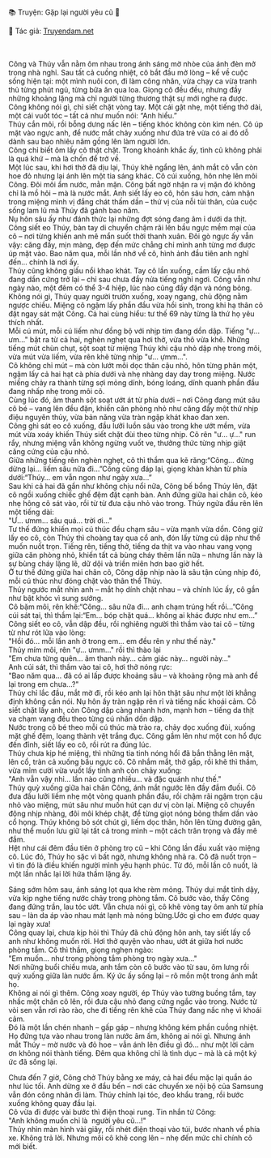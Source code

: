 📚 Truyện: Gặp lại người yêu cũ 🔞
<br>
<p>📖 Tác giả: <a href="https://truyendam.net" target="_blank" title="Truyện sex người lớn, truyện 18+ tại Truyendam.net">Truyendam.net</a></p>
<!-- Tag: truyện sex công nhân samsung, sex chồng đi Nhật, truyện ngoại tình, truyện người yêu cũ, truyện sex Việt 2025 -->
<!-- Keywords: truyện sex dài tập, truyện 18+ cảm xúc, sex giằng xé, truyện nữ chủ động, Truyendam.net -->

<br></br>
Công và Thúy vẫn nằm ôm nhau trong ánh sáng mờ nhòe của ánh đèn mở trong nhà nghỉ. Sau tất cả cuồng nhiệt, cô bắt đầu mở lòng – kể về cuộc sống hiện tại: một mình nuôi con, đi làm công nhân, vừa chạy ca vừa tranh thủ từng phút ngủ, từng bữa ăn qua loa. Giọng cô đều đều, nhưng đầy những khoảng lặng mà chỉ người từng thương thật sự mới nghe ra được.
<br>
Công không nói gì, chỉ siết chặt vòng tay. Một cái gật nhẹ, một tiếng thở dài, một cái vuốt tóc – tất cả như muốn nói: “Anh hiểu.”
<br>
Thúy cắn môi, rồi bỗng dưng nấc lên – tiếng khóc không còn kìm nén. Cô úp mặt vào ngực anh, để nước mắt chảy xuống như đứa trẻ vừa có ai đó dỗ dành sau bao nhiêu năm gồng lên làm người lớn.
<br>
Công chỉ biết ôm lấy cô thật chặt. Trong khoảnh khắc ấy, tình cũ không phải là quá khứ – mà là chốn để trở về.
<br>
Một lúc sau, khi hơi thở đã dịu lại, Thúy khẽ ngẩng lên, ánh mắt cô vẫn còn hoe đỏ nhưng lại ánh lên một tia sáng khác. Cô cúi xuống, hôn nhẹ lên môi Công. Đôi môi ẩm nước, mằn mặn. Công bất ngờ nhận ra vị mặn đó không chỉ là mồ hôi – mà là nước mắt. Anh siết lấy eo cô, hôn sâu hơn, cảm nhận trong miệng mình vị đắng chát thấm dần – thứ vị của nỗi tủi thân, của cuộc sống lam lũ mà Thúy đã gánh bao năm.
<br>
Nụ hôn sâu ấy như đánh thức lại những đợt sóng đang âm ỉ dưới da thịt. Công siết eo Thúy, bàn tay di chuyển chậm rãi lên bầu ngực mềm mại của cô – nơi từng khiến anh mê mẩn suốt thời thanh xuân. Đôi gò ngực ấy vẫn vậy: căng đầy, mịn màng, đẹp đến mức chẳng chỉ mình anh từng mơ được úp mặt vào. Bao năm qua, mỗi lần nhớ về cô, hình ảnh đầu tiên anh nghĩ đến… chính là nơi ấy.
<br>
Thúy cũng không giấu nổi khao khát. Tay cô lần xuống, cầm lấy cậu nhỏ đang dần cứng trở lại – chỉ sau chưa đầy nửa tiếng nghỉ ngơi. Công vẫn như ngày nào, một đêm có thể 3-4 hiệp, lúc nào cũng đầy đặn và nóng bỏng.
<br>
Không nói gì, Thúy quay người trườn xuống, xoay ngang, chủ động nằm ngược chiều. Miệng cô ngậm lấy phần đầu vừa hồi sinh, trong khi hạ thân cô đặt ngay sát mặt Công. Cả hai cùng hiểu: tư thế 69 này từng là thứ họ yêu thích nhất.
<br>
Mỗi cú mút, mỗi cú liếm như đồng bộ với nhịp tim đang dồn dập. Tiếng "ự... ưm..." bật ra từ cả hai, nghèn nghẹt qua hơi thở, vừa thô vừa khẽ. Những tiếng mút chùn chụt, sột soạt từ miệng Thúy khi cậu nhỏ dập nhẹ trong môi, vừa mút vừa liếm, vừa rên khẽ từng nhịp "ư... ựmm...".
<br>
 Cô không chỉ mút – mà còn lướt môi dọc thân cậu nhỏ, hôn từng phân một, ngậm lấy cả hai hạt cà phía dưới và nhẹ nhàng day day trong miệng. Nước miếng chảy ra thành từng sợi mỏng dính, bóng loáng, dính quanh phần đầu đang nhấp nhẹ trong môi cô.
<br>
Cùng lúc đó, âm thanh sột soạt ướt át từ phía dưới – nơi Công đang mút sâu cô bé – vang lên đều đặn, khiến căn phòng nhỏ như căng đầy một thứ nhịp điệu nguyên thủy, vừa bản năng vừa tràn ngập khát khao đan xen.
<br>
Công ghì sát eo cô xuống, đầu lưỡi luồn sâu vào trong khe ướt mềm, vừa mút vừa xoáy khiến Thúy siết chặt đùi theo từng nhịp. Cô rên "ư... ự..." run rẩy, nhưng miệng vẫn không ngừng vuốt ve, thưởng thức từng nhịp giật căng cứng của cậu nhỏ.
<br>
Giữa những tiếng rên nghèn nghẹt, cô thì thầm qua kẽ răng:“Công… đừng dừng lại… liếm sâu nữa đi…”Công cũng đáp lại, giọng khàn khàn từ phía dưới:“Thúy… em vẫn ngon như ngày xưa…”
<br>
Sau khi cả hai đã gần như không chịu nổi nữa, Công bế bổng Thúy lên, đặt cô ngồi xuống chiếc ghế đệm đặt cạnh bàn. Anh đứng giữa hai chân cô, kéo nhẹ hông cô sát vào, rồi từ từ đưa cậu nhỏ vào trong. Thúy ngửa đầu rên lên một tiếng dài:
<br>
"Ư... ưmm... sâu quá... trời ơi..."
<br>
Tư thế đứng khiến mọi cú thúc đều chạm sâu – vừa mạnh vừa dồn. Công giữ lấy eo cô, còn Thúy thì choàng tay qua cổ anh, đón lấy từng cú dập như thể muốn nuốt trọn. Tiếng rên, tiếng thở, tiếng da thịt va vào nhau vang vọng giữa căn phòng nhỏ, khiến tất cả bùng cháy thêm lần nữa – nhưng lần này là sự bùng cháy lặng lẽ, dữ dội và triền miên hơn bao giờ hết.
<br>
Ở tư thế đứng giữa hai chân cô, Công dập nhịp nào là sâu tận cùng nhịp đó, mỗi cú thúc như đóng chặt vào thân thể Thúy.
<br>
Thúy ngước mắt nhìn anh – mắt họ dính chặt nhau – và chính lúc ấy, cô gần như bật khóc vì sung sướng.
<br>
Cô bặm môi, rên khẽ:“Công… sâu nữa đi… anh chạm trúng hết rồi…”Công cúi sát tai, thì thầm lại:“Em… bóp chặt quá… không ai khác được như em…”
<br>
Công siết eo cô, vẫn dập đều, rồi nghiêng người thì thầm vào tai cô – từng từ như rót lửa vào lòng:
<br>
"Hồi đó... mỗi lần anh ở trong em... em đều rên y như thế này."
<br>
Thúy mím môi, rên "ự... ưmm..." rồi thì thào lại
<br>
"Em chưa từng quên... âm thanh này... cảm giác này… người này…"
<br>
 Anh cúi sát, thì thầm vào tai cô, hơi thở nóng rực:
<br>
"Bao năm qua... đã có ai lấp được khoảng sâu – và khoảng rộng mà anh để lại trong em chưa...?"
<br>
Thúy chỉ lắc đầu, mắt mờ đi, rồi kéo anh lại hôn thật sâu như một lời khẳng định không cần nói. Nụ hôn ấy tràn ngập rên rỉ và tiếng nấc khoái cảm. Cô siết chặt lấy anh, còn Công dập càng nhanh hơn, mạnh hơn – tiếng da thịt va chạm vang đều theo từng cú nhấn dồn dập.
<br>
Nước trong cô bé theo mỗi cú thúc mà trào ra, chảy dọc xuống đùi, xuống mặt ghế đệm, loang thành vệt trắng đục. Công gầm lên như một con hổ đực đến đỉnh, siết lấy eo cô, rồi rút ra đúng lúc.
<br>
Thúy chưa kịp hé miệng, thì những tia tinh nóng hổi đã bắn thẳng lên mặt, lên cổ, tràn cả xuống bầu ngực cô. Cô nhắm mắt, thở gấp, rồi khẽ thì thầm, vừa mỉm cười vừa vuốt lấy tinh anh còn chảy xuống:
<br>
"Anh vẫn vậy nhỉ... lần nào cũng nhiều… và đặc quánh như thế."
<br>
Thúy quỳ xuống giữa hai chân Công, ánh mắt ngước lên đầy đắm đuối. Cô đưa đầu lưỡi liếm nhẹ một vòng quanh phần đầu, rồi chậm rãi ngậm trọn cậu nhỏ vào miệng, mút sâu như muốn hút cạn dư vị còn lại. Miệng cô chuyển động nhịp nhàng, đôi môi khép chặt, để từng giọt nóng bỏng thấm dần vào cổ họng. Thúy không bỏ sót chút gì, liếm dọc thân, hôn lên từng đường gân, như thể muốn lưu giữ lại tất cả trong mình – một cách trân trọng và đầy mê đắm.
<br>
Hệt như cái đêm đầu tiên ở phòng trọ cũ – khi Công lần đầu xuất vào miệng cô. Lúc đó, Thúy ho sặc vì bất ngờ, nhưng không nhả ra. Cô đã nuốt trọn – vì tin đó là điều khiến người mình yêu hạnh phúc. Từ đó, mỗi lần cô nuốt, là một lần nhắc lại lời hứa thầm lặng ấy.
<br>

Sáng sớm hôm sau, ánh sáng lọt qua khe rèm mỏng. Thúy dụi mắt tỉnh dậy, vừa kịp nghe tiếng nước chảy trong phòng tắm. Cô bước vào, thấy Công đang đứng trần, lau tóc ướt. Vẫn chưa nói gì, cô khẽ vòng tay ôm anh từ phía sau – làn da áp vào nhau mát lạnh mà nóng bừng.Ước gì cho em được quay lại ngày xưa!
<br>
Công quay lại, chưa kịp hỏi thì Thúy đã chủ động hôn anh, tay siết lấy cổ anh như không muốn rời. Hơi thở quyện vào nhau, ướt át giữa hơi nước phòng tắm. Cô thì thầm, giọng nghẹn ngào:
<br>
"Em muốn... như trong phòng tắm phòng trọ ngày xưa…"
<br>
Nơi những buổi chiều mưa, anh tắm còn cô bước vào từ sau, ôm lưng rồi quỳ xuống giữa làn nước ấm. Ký ức ấy sống lại – rõ mồn một trong ánh mắt họ.
<br>
Không ai nói gì thêm. Công xoay người, ép Thúy vào tường buồng tắm, tay nhấc một chân cô lên, rồi đưa cậu nhỏ đang cứng ngắc vào trong. Nước từ vòi sen vẫn rơi rào rào, che đi tiếng rên khẽ của Thúy đang nấc nhẹ vì khoái cảm.
<br>
Đó là một lần chén nhanh – gấp gáp – nhưng không kém phần cuồng nhiệt. Họ đứng tựa vào nhau trong làn nước âm ấm, không ai nói gì. Nhưng ánh mắt Thúy – mờ nước và đỏ hoe – vẫn ánh lên điều gì đó… như một lời cảm ơn không nói thành tiếng. Đêm qua không chỉ là tình dục – mà là cả một ký ức đã sống lại.
<br>

Chưa đến 7 giờ, Công chở Thúy bằng xe máy, cả hai đều mặc lại quần áo như lúc tối. Anh dừng xe ở đầu bến – nơi các chuyến xe nội bộ của Samsung vẫn đón công nhân đi làm. Thúy chỉnh lại tóc, đeo khẩu trang, rồi bước xuống không quay đầu lại.
<br>
Cô vừa đi được vài bước thì điện thoại rung. Tin nhắn từ Công:
<br>
"Anh không muốn chỉ là  người yêu cũ...!"
<br>
Thúy nhìn màn hình vài giây, rồi nhét điện thoại vào túi, bước nhanh về phía xe. Không trả lời. Nhưng môi cô khẽ cong lên – nhẹ đến mức chỉ chính cô mới biết.



